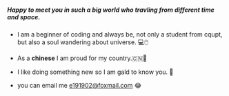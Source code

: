 ##### Happy to meet you in such a big world who travling from different time and space.

- I am a beginner of coding and always be, not only a student from cqupt,  but also a soul wandering about universe. :computer::computer_mouse:

- As a **chinese** I am proud for my country.:cn::panda_face:
- I like doing something new so I am gald to know you. :cherry_blossom:
- you can email me e191902@foxmail.com :joy:


<!---
cowboyliao/cowboyliao is a ✨ special ✨ repository because its `README.md` (this file) appears on your GitHub profile.
You can click the Preview link to take a look at your changes.
--->

